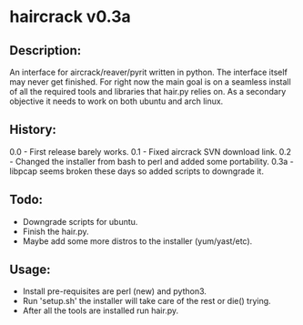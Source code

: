 haircrack v0.3a
================

Description:
-------------
  An interface for aircrack/reaver/pyrit written in python. The interface itself
may never get finished. For right now the main goal is on a seamless install
of all the required tools and libraries that hair.py relies on. As a secondary
objective it needs to work on both ubuntu and arch linux.


History:
---------
  0.0 - First release barely works.
  0.1 - Fixed aircrack SVN download link.
  0.2 - Changed the installer from bash to perl and added some portability.
  0.3a - libpcap seems broken these days so added scripts to downgrade it.

Todo:
------
  - Downgrade scripts for ubuntu.
  - Finish the hair.py.
  - Maybe add some more distros to the installer (yum/yast/etc).

Usage:
------------
  - Install pre-requisites are perl (new) and python3.
  - Run 'setup.sh' the installer will take care of the rest or die() trying.
  - After all the tools are installed run hair.py.
